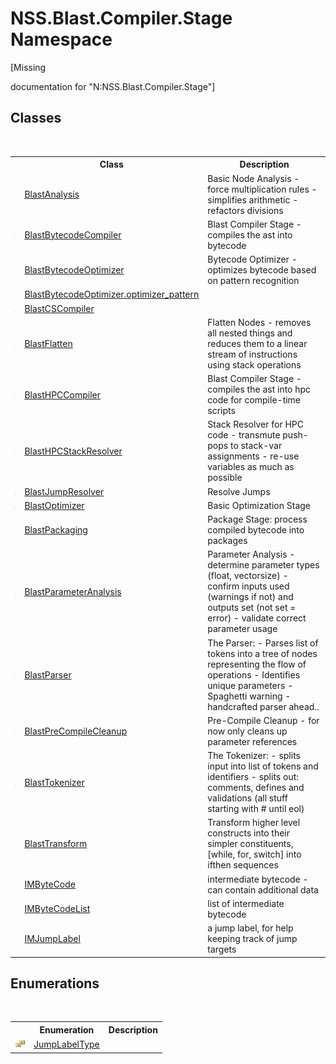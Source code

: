 # NSS.Blast.Compiler.Stage Namespace
 

\[Missing <summary> documentation for "N:NSS.Blast.Compiler.Stage"\]


## Classes
&nbsp;<table><tr><th></th><th>Class</th><th>Description</th></tr><tr><td>![Public class](media/pubclass.gif "Public class")</td><td><a href="T_NSS_Blast_Compiler_Stage_BlastAnalysis">BlastAnalysis</a></td><td>
Basic Node Analysis - force multiplication rules - simplifies arithmetic - refactors divisions</td></tr><tr><td>![Public class](media/pubclass.gif "Public class")</td><td><a href="T_NSS_Blast_Compiler_Stage_BlastBytecodeCompiler">BlastBytecodeCompiler</a></td><td>
Blast Compiler Stage - compiles the ast into bytecode</td></tr><tr><td>![Public class](media/pubclass.gif "Public class")</td><td><a href="T_NSS_Blast_Compiler_Stage_BlastBytecodeOptimizer">BlastBytecodeOptimizer</a></td><td>
Bytecode Optimizer - optimizes bytecode based on pattern recognition</td></tr><tr><td>![Public class](media/pubclass.gif "Public class")</td><td><a href="T_NSS_Blast_Compiler_Stage_BlastBytecodeOptimizer_optimizer_pattern">BlastBytecodeOptimizer.optimizer_pattern</a></td><td /></tr><tr><td>![Public class](media/pubclass.gif "Public class")</td><td><a href="T_NSS_Blast_Compiler_Stage_BlastCSCompiler">BlastCSCompiler</a></td><td /></tr><tr><td>![Public class](media/pubclass.gif "Public class")</td><td><a href="T_NSS_Blast_Compiler_Stage_BlastFlatten">BlastFlatten</a></td><td>
Flatten Nodes - removes all nested things and reduces them to a linear stream of instructions using stack operations</td></tr><tr><td>![Public class](media/pubclass.gif "Public class")</td><td><a href="T_NSS_Blast_Compiler_Stage_BlastHPCCompiler">BlastHPCCompiler</a></td><td>
Blast Compiler Stage - compiles the ast into hpc code for compile-time scripts</td></tr><tr><td>![Public class](media/pubclass.gif "Public class")</td><td><a href="T_NSS_Blast_Compiler_Stage_BlastHPCStackResolver">BlastHPCStackResolver</a></td><td>
Stack Resolver for HPC code - transmute push-pops to stack-var assignments - re-use variables as much as possible</td></tr><tr><td>![Public class](media/pubclass.gif "Public class")</td><td><a href="T_NSS_Blast_Compiler_Stage_BlastJumpResolver">BlastJumpResolver</a></td><td>
Resolve Jumps</td></tr><tr><td>![Public class](media/pubclass.gif "Public class")</td><td><a href="T_NSS_Blast_Compiler_Stage_BlastOptimizer">BlastOptimizer</a></td><td>
Basic Optimization Stage</td></tr><tr><td>![Public class](media/pubclass.gif "Public class")</td><td><a href="T_NSS_Blast_Compiler_Stage_BlastPackaging">BlastPackaging</a></td><td>
Package Stage: process compiled bytecode into packages</td></tr><tr><td>![Public class](media/pubclass.gif "Public class")</td><td><a href="T_NSS_Blast_Compiler_Stage_BlastParameterAnalysis">BlastParameterAnalysis</a></td><td>
Parameter Analysis - determine parameter types (float, vectorsize) - confirm inputs used (warnings if not) and outputs set (not set = error) - validate correct parameter usage</td></tr><tr><td>![Public class](media/pubclass.gif "Public class")</td><td><a href="T_NSS_Blast_Compiler_Stage_BlastParser">BlastParser</a></td><td>
The Parser: - Parses list of tokens into a tree of nodes representing the flow of operations - Identifies unique parameters - Spaghetti warning - handcrafted parser ahead..</td></tr><tr><td>![Public class](media/pubclass.gif "Public class")</td><td><a href="T_NSS_Blast_Compiler_Stage_BlastPreCompileCleanup">BlastPreCompileCleanup</a></td><td>
Pre-Compile Cleanup - for now only cleans up parameter references</td></tr><tr><td>![Public class](media/pubclass.gif "Public class")</td><td><a href="T_NSS_Blast_Compiler_Stage_BlastTokenizer">BlastTokenizer</a></td><td>
The Tokenizer: - splits input into list of tokens and identifiers - splits out: comments, defines and validations (all stuff starting with # until eol)</td></tr><tr><td>![Public class](media/pubclass.gif "Public class")</td><td><a href="T_NSS_Blast_Compiler_Stage_BlastTransform">BlastTransform</a></td><td>
Transform higher level constructs into their simpler constituents, [while, for, switch] into ifthen sequences</td></tr><tr><td>![Public class](media/pubclass.gif "Public class")</td><td><a href="T_NSS_Blast_Compiler_Stage_IMByteCode">IMByteCode</a></td><td>
intermediate bytecode - can contain additional data</td></tr><tr><td>![Public class](media/pubclass.gif "Public class")</td><td><a href="T_NSS_Blast_Compiler_Stage_IMByteCodeList">IMByteCodeList</a></td><td>
list of intermediate bytecode</td></tr><tr><td>![Public class](media/pubclass.gif "Public class")</td><td><a href="T_NSS_Blast_Compiler_Stage_IMJumpLabel">IMJumpLabel</a></td><td>
a jump label, for help keeping track of jump targets</td></tr></table>

## Enumerations
&nbsp;<table><tr><th></th><th>Enumeration</th><th>Description</th></tr><tr><td>![Public enumeration](media/pubenumeration.gif "Public enumeration")</td><td><a href="T_NSS_Blast_Compiler_Stage_JumpLabelType">JumpLabelType</a></td><td /></tr></table>&nbsp;
